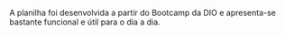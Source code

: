 A planilha foi desenvolvida a partir do Bootcamp da DIO e apresenta-se bastante funcional e útil para o dia a dia.
